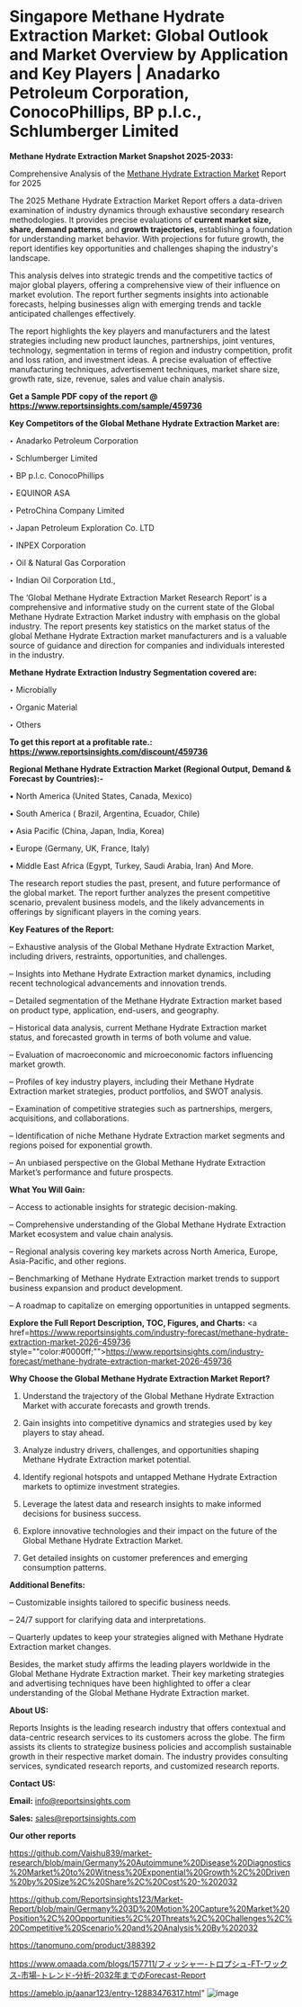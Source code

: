 # Singapore Methane Hydrate Extraction Market: Global Outlook and Market Overview by Application and Key Players | Anadarko Petroleum Corporation, ConocoPhillips, BP p.l.c., Schlumberger Limited

<strong>Methane Hydrate Extraction Market Snapshot 2025-2033:</strong>

Comprehensive Analysis of the <a href=https://www.reportsinsights.com/sample/459736>Methane Hydrate Extraction Market</a> Report for 2025

The 2025 Methane Hydrate Extraction Market Report offers a data-driven examination of industry dynamics through exhaustive secondary research methodologies. It provides precise evaluations of <strong>current market size, share, demand patterns</strong>, and <strong>growth trajectories</strong>, establishing a foundation for understanding market behavior. With projections for future growth, the report identifies key opportunities and challenges shaping the industry's landscape.

This analysis delves into strategic trends and the competitive tactics of major global players, offering a comprehensive view of their influence on market evolution. The report further segments insights into actionable forecasts, helping businesses align with emerging trends and tackle anticipated challenges effectively.

The report highlights the key players and manufacturers and the latest strategies including new product launches, partnerships, joint ventures, technology, segmentation in terms of region and industry competition, profit and loss ration, and investment ideas. A precise evaluation of effective manufacturing techniques, advertisement techniques, market share size, growth rate, size, revenue, sales and value chain analysis.

<strong>Get a Sample PDF copy of the report @ <a href=https://www.reportsinsights.com/sample/459736 style=color:#0000ff;>https://www.reportsinsights.com/sample/459736</a></strong>

<strong>Key Competitors of the Global Methane Hydrate Extraction Market are:</strong>

‣ Anadarko Petroleum Corporation

‣ Schlumberger Limited

‣ BP p.l.c. ConocoPhillips

‣ EQUINOR ASA

‣ PetroChina Company Limited

‣ Japan Petroleum Exploration Co. LTD

‣ INPEX Corporation

‣ Oil & Natural Gas Corporation

‣ Indian Oil Corporation Ltd.,

The ‘Global Methane Hydrate Extraction Market Research Report’ is a comprehensive and informative study on the current state of the Global Methane Hydrate Extraction Market industry with emphasis on the global industry. The report presents key statistics on the market status of the global Methane Hydrate Extraction market manufacturers and is a valuable source of guidance and direction for companies and individuals interested in the industry.

<strong>Methane Hydrate Extraction Industry Segmentation covered are:</strong>

‣ Microbially

‣ Organic Material

‣ Others

<strong>To get this report at a profitable rate.: <a href=https://www.reportsinsights.com/discount/459736 style=color:#0000ff;>https://www.reportsinsights.com/discount/459736</a></strong>

<strong>Regional Methane Hydrate Extraction Market (Regional Output, Demand &amp; Forecast by Countries):-</strong>

• North America (United States, Canada, Mexico)

• South America ( Brazil, Argentina, Ecuador, Chile)

• Asia Pacific (China, Japan, India, Korea)

• Europe (Germany, UK, France, Italy)

• Middle East Africa (Egypt, Turkey, Saudi Arabia, Iran) And More.

The research report studies the past, present, and future performance of the global market. The report further analyzes the present competitive scenario, prevalent business models, and the likely advancements in offerings by significant players in the coming years.

<strong>Key Features of the Report:</strong>

– Exhaustive analysis of the Global Methane Hydrate Extraction Market, including drivers, restraints, opportunities, and challenges.

– Insights into Methane Hydrate Extraction market dynamics, including recent technological advancements and innovation trends.

– Detailed segmentation of the Methane Hydrate Extraction market based on product type, application, end-users, and geography.

– Historical data analysis, current Methane Hydrate Extraction market status, and forecasted growth in terms of both volume and value.

– Evaluation of macroeconomic and microeconomic factors influencing market growth.

– Profiles of key industry players, including their Methane Hydrate Extraction market strategies, product portfolios, and SWOT analysis.

– Examination of competitive strategies such as partnerships, mergers, acquisitions, and collaborations.

– Identification of niche Methane Hydrate Extraction market segments and regions poised for exponential growth.

– An unbiased perspective on the Global Methane Hydrate Extraction Market’s performance and future prospects.

<strong>What You Will Gain:</strong>

– Access to actionable insights for strategic decision-making.

– Comprehensive understanding of the Global Methane Hydrate Extraction Market ecosystem and value chain analysis.

– Regional analysis covering key markets across North America, Europe, Asia-Pacific, and other regions.

– Benchmarking of Methane Hydrate Extraction market trends to support business expansion and product development.

– A roadmap to capitalize on emerging opportunities in untapped segments.

<strong>Explore the Full Report Description, TOC, Figures, and Charts:</strong>
<a href=https://www.reportsinsights.com/industry-forecast/methane-hydrate-extraction-market-2026-459736 style=""color:#0000ff;"">https://www.reportsinsights.com/industry-forecast/methane-hydrate-extraction-market-2026-459736</a>

<strong>Why Choose the Global Methane Hydrate Extraction Market Report?</strong>

1. Understand the trajectory of the Global Methane Hydrate Extraction Market with accurate forecasts and growth trends.

2. Gain insights into competitive dynamics and strategies used by key players to stay ahead.

3. Analyze industry drivers, challenges, and opportunities shaping Methane Hydrate Extraction market potential.

4. Identify regional hotspots and untapped Methane Hydrate Extraction markets to optimize investment strategies.

5. Leverage the latest data and research insights to make informed decisions for business success.

6. Explore innovative technologies and their impact on the future of the Global Methane Hydrate Extraction Market.

7. Get detailed insights on customer preferences and emerging consumption patterns.

<strong>Additional Benefits:</strong>

– Customizable insights tailored to specific business needs.

– 24/7 support for clarifying data and interpretations.

– Quarterly updates to keep your strategies aligned with Methane Hydrate Extraction market changes.

Besides, the market study affirms the leading players worldwide in the Global Methane Hydrate Extraction market. Their key marketing strategies and advertising techniques have been highlighted to offer a clear understanding of the Global Methane Hydrate Extraction market.

<strong><strong>About US</strong>:</strong>

Reports Insights is the leading research industry that offers contextual and data-centric research services to its customers across the globe. The firm assists its clients to strategize business policies and accomplish sustainable growth in their respective market domain. The industry provides consulting services, syndicated research reports, and customized research reports.

<strong>Contact US:</strong>

<p class=><b>Email:</b> <a href=mailto:info@reportsinsights.com>info@reportsinsights.com</a></p>
<p class=><b>Sales:</b> <a href=mailto:sales@reportsinsights.com>sales@reportsinsights.com</a></p>

<strong>Our other reports</strong>

<a href=https://github.com/Vaishu839/market-research/blob/main/Germany%20Autoimmune%20Disease%20Diagnostics%20Market%20to%20Witness%20Exponential%20Growth%2C%20Driven%20by%20Size%2C%20Share%2C%20Cost%20-%202032>https://github.com/Vaishu839/market-research/blob/main/Germany%20Autoimmune%20Disease%20Diagnostics%20Market%20to%20Witness%20Exponential%20Growth%2C%20Driven%20by%20Size%2C%20Share%2C%20Cost%20-%202032</a>

<a href=https://github.com/Reportsinsights123/Market-Report/blob/main/Germany%203D%20Motion%20Capture%20Market%20Position%2C%20Opportunities%2C%20Threats%2C%20Challenges%2C%20Competitive%20Scenario%20and%20Analysis%20By%202032>https://github.com/Reportsinsights123/Market-Report/blob/main/Germany%203D%20Motion%20Capture%20Market%20Position%2C%20Opportunities%2C%20Threats%2C%20Challenges%2C%20Competitive%20Scenario%20and%20Analysis%20By%202032</a>

<a href=https://tanomuno.com/product/388392>https://tanomuno.com/product/388392</a>

<a href=https://www.omaada.com/blogs/157711/フィッシャー-トロプシュ-FT-ワックス-市場-トレンド-分析-2032年までのForecast-Report>https://www.omaada.com/blogs/157711/フィッシャー-トロプシュ-FT-ワックス-市場-トレンド-分析-2032年までのForecast-Report</a>

<a href=https://ameblo.jp/aanar123/entry-12883476317.html>https://ameblo.jp/aanar123/entry-12883476317.html</a>"
![image](https://github.com/user-attachments/assets/4f86c0c2-a198-4319-8b18-c48404dabd14)
